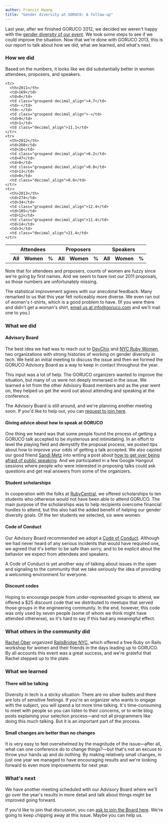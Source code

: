 ```yaml
---
author: Francis Hwang
title: "Gender diversity at GORUCO: A follow-up"
---
```


Last year, after we finished GORUCO 2012, we decided we weren't happy
with the [gender diversity of our event][last-years-post]. We took some
steps to see if we could improve the situation. Now that we're done with
GORUCO 2013, this is our report to talk about how we did, what we
learned, and what's next.

### How we did

Based on the numbers, it looks like we did substantially better in women
attendees, proposers, and speakers.

<div class="tableholder">
<table class="data">
  <tbody>
    <tr>
      <td></td>
      <th colspan="3" class="groupend">Attendees</th>
      <th colspan="3" class="groupend">Proposers</th>
      <th colspan="3">Speakers</th>
    </tr>
    <tr>
      <td></td>
      <th>All</th>
      <th>Women</th>
      <th class="groupend">%</th>
      <th>All</th>
      <th>Women</th>
      <th class="groupend">%</th>
      <th>All</th>
      <th>Women</th>
      <th>%</th>
    </tr>

    <tr>
      <th>2011</th>
      <td>169</td>
      <td>8</td>
      <td class="groupend decimal_align">4.7</td>
      <td>-</td>
      <td>-</td>
      <td class="groupend decimal_align">-</td>
      <td>9</td>
      <td>1</td>
      <td class="decimal_align">11.1</td>
    </tr>
    <tr>
      <th>2012</th>
      <td>260</td>
      <td>16</td>
      <td class="groupend decimal_align">6.2</td>
      <td>47</td>
      <td>0</td>
      <td class="groupend decimal_align">0.0</td>
      <td>13</td>
      <td>0</td>
      <td class="decimal_align">0.0</td>
    </tr>
    <tr>
      <th>2013</th>
      <td>274</td>
      <td>34</td>
      <td class="groupend decimal_align">12.4</td>
      <td>105</td>
      <td>12</td>
      <td class="groupend decimal_align">11.4</td>
      <td>14</td>
      <td>3</td>
      <td class="decimal_align">21.4</td>
    </tr>
  </tbody>
</table>

</div>

Note that for attendees and proposers, counts of women are
fuzzy since we're going by first names. And we seem to have lost our
2011 proposals, so those numbers are unfortunately missing.

The statistical improvement agrees with our anecdotal feedback: Many
remarked to us that this year felt noticeably more diverse. We even ran
out of women's t-shirts, which is a good problem to have. (If you were
there and didn't get a woman's shirt, [email us at
info@goruco.com][email] and we'll mail one to you.)

### What we did

#### Advisory Board

The best idea we had was to reach out to [DevChix][devchix] and [NYC
Ruby Women][nyc-ruby-women], two
organizations with strong histories of working on gender diversity in
tech.  We held an initial meeting to discuss the issue and then we
formed the GORUCO Advisory Board as a way to keep in contact throughout
the year.

This input was a lot of help.  The GORUCO organizers wanted to improve the
situation, but many of us were not deeply immersed in the issue.  We
learned a lot from the other Advisory Board members and as the year
went on, they helped us get the word out about attending
and speaking at the conference.

The Advisory Board is still around, and we're planning another meeting soon.
If you'd like to help out, you can [request to join
here][join-advisory-board].

#### Giving advice about how to speak at GORUCO

One thing we heard was that some people found the process of getting a
GORUCO talk accepted to be mysterious and intimidating.  In an effort to level
the playing field and demystify the proposal process, we posted tips
about how to improve your odds of getting a talk accepted.  We also
cajoled our good friend [Sandi Metz][sandi] into writing a post about
[how to get over being afraid of public
speaking][what-are-you-afraid-of].  And we participated in a few Google
Hangout sessions where people who were interested in proposing talks
could ask questions and get real answers from some of the organizers.

#### Student scholarships

In cooperation with the folks at [RubyCentral][ruby-central], we offered scholarships to
ten students who otherwise would not have been able to attend GORUCO.  The main
purpose of the scholarships was to help recipients overcome financial
hurdles to attend, but this also had the added benefit of helping our
gender diversity goals. Of the ten students we selected, six were women.

#### Code of Conduct

Our Advisory Board recommended we adopt a [Code of
Conduct][code-of-conduct].  Although we
had never heard of any serious incidents that would have required one, we
agreed that it's better to be safe than sorry, and to be explicit about
the behavior we expect from attendees and speakers.

A Code of Conduct is yet another way of talking about issues in the open and
signaling to the community that we take seriously the idea of providing a
welcoming environment for everyone.

#### Discount codes

Hoping to encourage people from under-represented groups to attend, we
offered a $25 discount code that we distributed to meetups that served
those groups in the engineering community.  In the end, however, this
code was only used by seven people (some of whom we think might have
attended otherwise), so it's hard to say if this had any meaningful
effect.

### What others in the community did

[Rachel Ober][rachel-ober] organized [RailsBridge NYC][railsbridge-nyc], which offered a free Ruby on
Rails workshop for women and their friends in the days leading up to
GORUCO.  By all accounts this event was a great success, and we're
grateful that Rachel stepped up to the plate.

### What we learned

#### There will be talking

Diversity in tech is a sticky situation: There are no silver bullets
and there are lots of sensitive feelings.
If you're an organizer who wants to engage with the subject, you will
spend a lot more time talking.  It's time-consuming to meet with people
so you can listen to their concerns, or to write blog posts explaining
your selection process&mdash;and not all programmers like doing this much
talking.
But it is an
important part of the process.

#### Small changes are better than no changes

It is very easy to feel overwhelmed by the magnitude of the issue&mdash;after all,
what can one conference do to change things?&mdash;but that's not an excuse
to throw your hands up and do nothing.  By making relatively small
changes, in just one year we managed to have encouraging results and
we're looking forward to even more improvements for next year.

### What's next

We have another meeting scheduled with our Advisory Board where
we'll go over the year's results in more detail and talk about things
might be improved going forward.

If you'd like to join that discussion, you can [ask to join the Board
here][join-advisory-board].
We're going to keep chipping away at this issue.  Maybe you can help us.

[code-of-conduct]: /code-of-conduct/
[devchix]: http://www.devchix.com/
[email]: mailto:info@goruco.com
[join-advisory-board]: https://groups.google.com/forum/#!contactowner/goruco-advisory-board
[last-years-post]: /news/2012/goruco-and-gender-diversity/
[nyc-ruby-women]: http://www.meetup.com/NYC-Ruby-Women/
[rachel-ober]: http://rachelober.com/
[railsbridge-nyc]: http://railsbridgenyc.org/
[ruby-central]: http://rubycentral.org/
[sandi]: http://sandimetz.com/
[what-are-you-afraid-of]: /news/2013/what-are-you-afraid-of/
